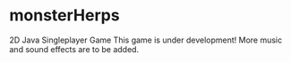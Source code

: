 # monsterHerps
2D Java Singleplayer Game
This game is under development! More music and sound effects are to be added.
